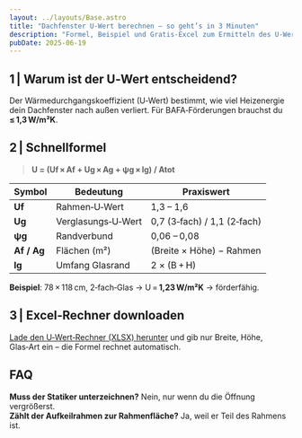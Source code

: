 ```yaml
---
layout: ../layouts/Base.astro
title: "Dachfenster U‑Wert berechnen – so geht’s in 3 Minuten"
description: "Formel, Beispiel und Gratis‑Excel zum Ermitteln des U‑Werts bei Austausch‑Fenstern (NRW 2025)."
pubDate: 2025‑06‑19
---
```


## 1 | Warum ist der U‑Wert entscheidend?  
Der Wärmedurchgangskoeffizient (U‑Wert) bestimmt, wie viel Heizenergie dein Dachfenster nach außen verliert. Für BAFA‑Förderungen brauchst du **≤ 1,3 W/m²K**.

## 2 | Schnellformel  

> **U = (Uf × Af + Ug × Ag + ψg × lg) / Atot**

| Symbol | Bedeutung | Praxiswert |
|--------|-----------|------------|
| **Uf** | Rahmen‑U‑Wert | 1,3 – 1,6 |
| **Ug** | Verglasungs‑U‑Wert | 0,7 (3‑fach) / 1,1 (2‑fach) |
| **ψg** | Randverbund | 0,06 – 0,08 |
| **Af / Ag** | Flächen (m²) | (Breite × Höhe) − Rahmen |
| **lg** | Umfang Glasrand | 2 × (B + H) |

**Beispiel**: 78 × 118 cm, 2‑fach‑Glas → U = **1,23 W/m²K** → förderfähig.

## 3 | Excel‑Rechner downloaden  
[Lade den U‑Wert‑Rechner (XLSX) herunter](#) und gib nur Breite, Höhe, Glas‑Art ein – die Formel rechnet automatisch.

## FAQ  

**Muss der Statiker unterzeichnen?** Nein, nur wenn du die Öffnung vergrößerst.  
**Zählt der Aufkeilrahmen zur Rahmenfläche?** Ja, weil er Teil des Rahmens ist.

